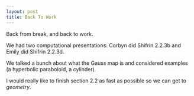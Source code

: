 ```yaml
---
layout: post
title: Back To Work
---
```


Back from break, and back to work.

We had two computational presentations: Corbyn did Shifrin 2.2.3b and Emily did Shifrin 2.2.3d.

We talked a bunch about what the Gauss map is and considered examples (a hyperbolic paraboloid, a cylinder).

I would really like to finish section 2.2 as fast as possible so we can get to _geometry_.
